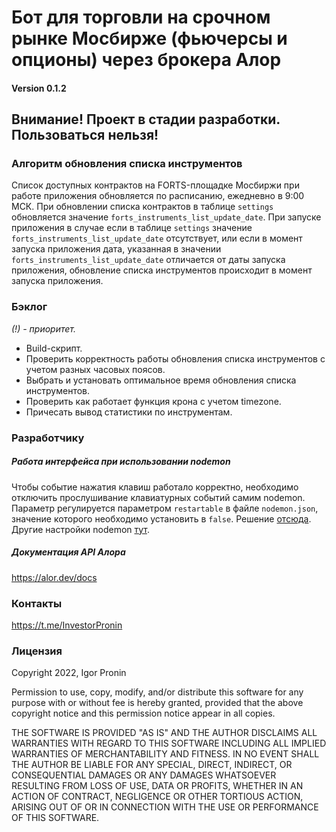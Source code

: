 # Бот для торговли на срочном рынке Мосбирже (фьючерсы и опционы) через брокера Алор

#### Version 0.1.2

## Внимание! Проект в стадии разработки. Пользоваться нельзя!

### Алгоритм обновления списка инструментов

Список доступных контрактов на FORTS-площадке Мосбиржи при работе приложения обновляется по расписанию, ежедневно в 9:00 МСК.
При обновлении списка контрактов в таблице `settings` обновляется значение `forts_instruments_list_update_date`.
При запуске приложения в случае если в таблице `settings` значение `forts_instruments_list_update_date` отсутствует, 
или если в момент запуска приложения дата, указанная в значении `forts_instruments_list_update_date`
отличается от даты запуска приложения, обновление списка инструментов происходит в момент запуска приложения.

### Бэклог

_(!) - приоритет._

- Build-скрипт.
- Проверить корректность работы обновления списка инструментов с учетом разных часовых поясов.
- Выбрать и установать оптимальное время обновления списка инструментов.
- Проверить как работает функция крона с учетом timezone.
- Причесать вывод статистики по инструментам.

### Разработчику

##### Работа интерфейса при использовании nodemon

Чтобы событие нажатия клавиш работало корректно, необходимо отключить прослушивание клавиатурных событий самим nodemon.
Параметр регулируется параметром `restartable` в файле `nodemon.json`, значение которого необходимо установить в `false`. Решение [отсюда](https://github.com/remy/nodemon/issues/1041#issuecomment-558007850). Другие настройки nodemon [тут](https://github.com/remy/nodemon/blob/master/doc/sample-nodemon.md).

##### Документация API Алора

https://alor.dev/docs

### Контакты

https://t.me/InvestorPronin

### Лицензия

Copyright 2022, Igor Pronin

Permission to use, copy, modify, and/or distribute this software for any purpose with or without fee is hereby granted, provided that the above copyright notice and this permission notice appear in all copies.

THE SOFTWARE IS PROVIDED "AS IS" AND THE AUTHOR DISCLAIMS ALL WARRANTIES WITH REGARD TO THIS SOFTWARE INCLUDING ALL IMPLIED WARRANTIES OF MERCHANTABILITY AND FITNESS. IN NO EVENT SHALL THE AUTHOR BE LIABLE FOR ANY SPECIAL, DIRECT, INDIRECT, OR CONSEQUENTIAL DAMAGES OR ANY DAMAGES WHATSOEVER RESULTING FROM LOSS OF USE, DATA OR PROFITS, WHETHER IN AN ACTION OF CONTRACT, NEGLIGENCE OR OTHER TORTIOUS ACTION, ARISING OUT OF OR IN CONNECTION WITH THE USE OR PERFORMANCE OF THIS SOFTWARE.

